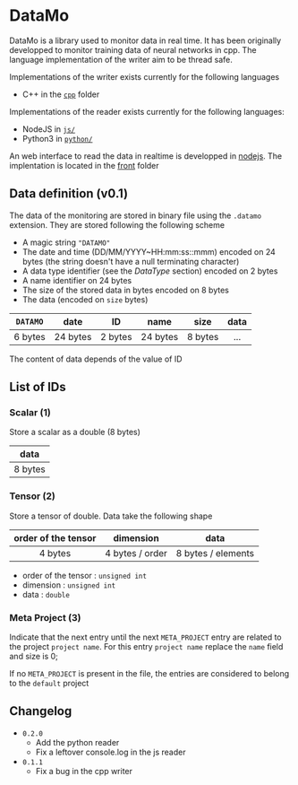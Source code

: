 # DataMo

DataMo is a library used to monitor data in real time. It has been originally developped to monitor training data of neural networks in cpp. The language implementation of the writer aim to be thread safe.

Implementations of the writer exists currently for the following languages
 - C++ in the [`cpp`](cpp/) folder

Implementations of the reader exists currently for the following languages:
 - NodeJS in [`js/`](js/)
 - Python3 in [`python/`](python/)

An web interface to read the data in realtime is developped in [nodejs](nodejs.org). The implentation is located in the [front](front/) folder

## Data definition (v0.1)

The data of the monitoring are stored in binary file using the `.datamo` extension.
They are stored following the following scheme
 - A magic string `"DATAMO"`
 - The date and time (DD/MM/YYYY~HH:mm:ss::mmm) encoded on 24 bytes (the string doesn't have a null terminating character)
 - A data type identifier (see the _DataType_ section) encoded on 2 bytes
 - A name identifier on 24 bytes
 - The size of the stored data in bytes encoded on 8 bytes
 - The data (encoded on `size` bytes)


|`DATAMO`| date     |ID      | name     | size    |data |
|:------:|:--------:|:------:|:--------:|:-------:|:---:|
| 6 bytes| 24 bytes |2 bytes | 24 bytes | 8 bytes | ... |

The content of data depends of the value of ID

## List of IDs

### Scalar (1)
Store a scalar as a double (8 bytes)

| data    |
|:-------:|
| 8 bytes |

### Tensor (2)
Store a tensor of double. Data take the following shape

|order of the tensor| dimension           | data               |
|:-----------------:|:-------------------:|:------------------:|
| 4 bytes           | 4 bytes / order     | 8 bytes / elements |

- order of the tensor : `unsigned int`
- dimension : `unsigned int`
- data : `double`

### Meta Project (3)
Indicate that the next entry until the next `META_PROJECT` entry are related to the project `project name`.
For this entry `project name` replace the `name` field and size is 0;

If no `META_PROJECT` is present in the file, the entries are considered to belong to the `default` project

## Changelog
 - `0.2.0`
   - Add the python reader
   - Fix a leftover console.log in the js reader
 - `0.1.1`
   - Fix a bug in the cpp writer